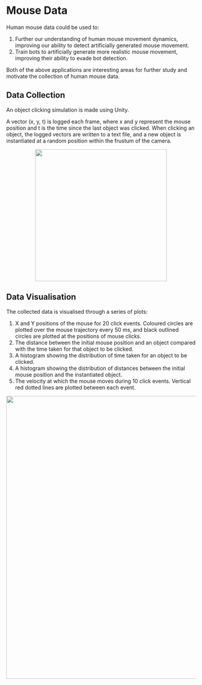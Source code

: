# Mouse Data

Human mouse data could be used to:
1) Further our understanding of human mouse movement dynamics, improving our ability to detect artificially generated mouse movement.
2) Train bots to artificially generate more realistic mouse movement, improving their ability to evade bot detection.

Both of the above applications are interesting areas for further study and motivate the collection of human mouse data.

## Data Collection

An object clicking simulation is made using Unity. 

A vector (x, y, t) is logged each frame, where x and y represent the mouse position and t is the time since the last object was clicked. When clicking an object, the logged vectors are written to a text file, and a new object is instantiated at a random position within the frustum of the camera.

<p align="center">
  <img src="https://github.com/user-attachments/assets/a5599f3e-eb4d-4950-9263-62743e2d6e24" width="350" />
</p>

## Data Visualisation

The collected data is visualised through a series of plots: <br>
1) X and Y positions of the mouse for 20 click events. Coloured circles are plotted over the mouse trajectory every 50 ms, and black outlined circles are plotted at the positions of mouse clicks.
2) The distance between the initial mouse position and an object compared with the time taken for that object to be clicked.
3) A histogram showing the distribution of time taken for an object to be clicked.
4) A histogram showing the distribution of distances between the initial mouse position and the instantiated object.
5) The velocity at which the mouse moves during 10 click events. Vertical red dotted lines are plotted between each event.

<p align="center">
  <img src="https://github.com/user-attachments/assets/8866c8ea-bd4a-4dc1-9031-67d9af5f7534" width="750" />
</p>
